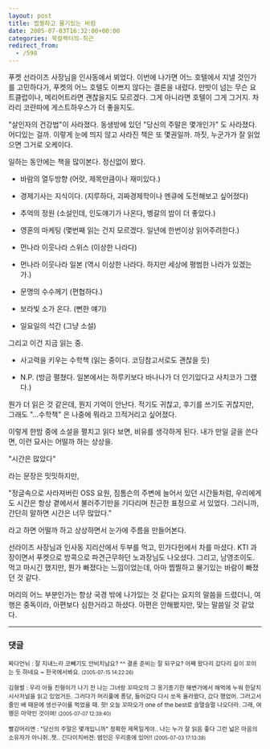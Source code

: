 ```yaml
---
layout: post
title: 찝찔하고 물기있는 바람
date: 2005-07-03T16:32:00+00:00
categories: 북컬렉터의-최근
redirect_from:
  - /598
---
```


푸켓 선라이즈 사장님을 인사동에서 뵈었다. 이번에 나가면 어느 호텔에서 지낼 것인가를 고민하다가, 푸켓의 어느 호텔도 이쁘지 않다는 결론을 내렸다. 만밧이 넘는 무슨 요트클럽이나, 메리어트라면 괜찮을지도 모르겠다. 그게 아니라면 호텔이 그게 그거지. 차라리 코란따에 게스트하우스가 더 좋을지도.

"살인자의 건강법"이 사라졌다. 동생방에 있던 "당신의 주말은 몇개인가" 도 사라졌다. 어디있는 걸까. 이렇게 눈에 띄지 않고 사라진 책은 또 몇권일까. 까짓, 누군가가 잘 읽었으면 그거로 오케이다.

일하는 동안에는 책을 많이본다. 정신없이 봤다.

- 바람의 열두방향 (어랏, 제목만큼이나 재미있다.)

- 경제기사는 지식이다. (지루하다, 괴짜경제학이나 멘큐에 도전해보고 싶어졌다)

- 추억의 정원 (소설인데, 인도얘기가 나온다, 벵갈의 밤이 더 좋았다.)

- 영혼의 마케팅 (몇번째 읽는 건지 모르겠다. 일년에 한번이상 읽어주려한다.)

- 먼나라 이웃나라 스위스 (이상한 나라다)

- 먼나라 이웃나라 일본 (역시 이상한 나라다. 하지만 세상에 평범한 나라가 있겠는가.)

- 문명의 수수께기 (편협하다.)

- 보라빛 소가 온다. (뻔한 얘기)

- 일요일의 석간 (그냥 소설)

그리고 이건 지금 읽는 중.

- 사고력을 키우는 수학책 (읽는 중이다. 코딩참고서로도 괜찮을 듯)

- N.P. (방금 펼쳤다. 일본에서는 하루키보다 바나나가 더 인기있다고 사치코가 그랬다.)

뭔가 더 읽은 것 같은데, 뭔지 기억이 안난다. 적기도 귀찮고, 후기를 쓰기도 귀찮지만, 그래도 "...수학책" 은 나중에 뭐라고 끄적거리고 싶어졌다.

이렇게 한밤 중에 소설을 펼치고 읽다 보면, 비유를 생각하게 된다. 내가 만일 글을 쓴다면, 이런 묘사는 어떨까 하는 상상을.

> 

"시간은 많았다"

라는 문장은 밋밋하지만,

> 

"정글속으로 사라져버린 OSS 요원, 짐톰슨의 주변에 늘어서 있던 시간들처럼, 우리에게도 시간은 항상 곁에서서 불러주기만을 기다리며 친근한 표정으로 서 있었다. 그러니까, 간단히 말하면 시간은 너무 많았다."

라고 하면 어떨까 하고 상상하면서 눈가에 주름을 만들어본다.

선라이즈 사장님과 인사동 지리산에서 두부를 먹고, 민가다헌에서 차를 마셨다. KTI 과장이면서 푸켓으로 방콕으로 파견근무하던 노과장님도 나오셨다. 그리고, 남영조이도. 먹고 마시긴 했지만, 뭔가 빠졌다는 느낌이었는데, 아마 찝찔하고 물기있는 바람이 빠졌던 것 같다.

머리의 어느 부분인가는 항상 국경 밖에 나가있는 것 같다는 요지의 말씀을 드렸더니, 여행은 중독이라, 아편보다 심한거라고 하셨다. 아편은 안해봤지만, 맞는 말씀일 것 같았다.

* * *

### 댓글



<!--- cmt:1019 --->
<!--- mail: --->
<!--- parent:0 --->

<small class=comment>짜다언뉘 : 잘 지내느라 코빼기도 안비치남요? ^^ 결혼 준비는 잘 되구요?  어째 왔다리 갔다리 길이 꼬이는 듯 하네요 ~ 한국에서봐요. <small>(2005-07-15 14:22:26)</small></small>


<!--- cmt:1020 --->
<!--- mail: --->
<!--- parent:0 --->

<small class=comment>김형렬 : 우리 아들 진형이가 나기 전 나는 그녀랑 꼬따오의 그 옹기종기한 해변가에서 해먹에 누워 한달치 시사저널을 읽고 있었거든. 그러다가 머리풀에 퐁당, 들어갔다 다시 쏘옥 올라왔다, 갔다 했었어. 그러고서 줄인 배 때문에 생선구이를 먹었을 때. 핫! 오늘 꼬따오가 one of the best로 슬멀슬멀 나오더라. 그래, 여행은 마약인 것이여! <small>(2005-07-07 12:39:40)</small></small>


<!--- cmt:1021 --->
<!--- mail: --->
<!--- parent:0 --->

<small class=comment>빨강머리앤 : "당신의 주말은 몇개입니까" 정확한 제목일게야.. 나는 누가 잘 읽음 좋다 그런 넓은 마음의 소유자가 아니쥐..쳇..  긴다이치버젼: 범인은 우리중에 있어!! <small>(2005-07-03 17:13:38)</small></small>

